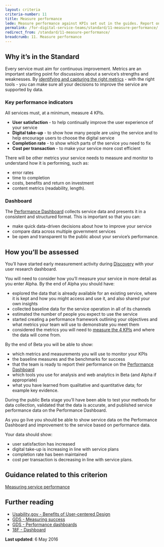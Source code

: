 ```yaml
---
layout: criteria
criteria-number: 11
title: Measure performance
lede: Measure performance against KPIs set out in the guides. Report on public dashboard.
permalink: /for-digital-service-teams/standard/11-measure-performance/
redirect_from: /standard/11-measure-performance/
breadcrumb: 11. Measure performance
---
```


## Why it’s in the Standard

Every service must aim for continuous improvement. Metrics are an important starting point for discussions about a service’s strengths and weaknesses. By [identifying and capturing the right metrics](/standard/measuring-performance/) - with the right tools - you can make sure all your decisions to improve the service are supported by data.

### Key performance indicators

All services must, at a minimum, measure 4 KPIs.

- **User satisfaction** - to help continually improve the user experience of your service
- **Digital take-up** - to show how many people are using the service and to help encourage users to choose the digital service 
- **Completion rate** - to show which parts of the service you need to fix
- **Cost per transaction** - to make your service more cost efficient

There will be other metrics your service needs to measure and monitor to understand how it is performing, such as:

- error rates
- time to completion
- costs, benefits and return on investment
- content metrics (readability, length).

### Dashboard

The [Performance Dashboard](/our-work/performance/) collects service data and presents it in a consistent and structured format. This is important so that you can:

- make quick data-driven decisions about how to improve your service
- compare data across multiple government services
- be open and transparent to the public about your service’s performance.

## How you’ll be assessed

You’ll have started early measurement activity during [Discovery](/standard/service-design-and-delivery-process/discovery/) with your user research dashboard. 

You will need to consider how you’ll measure your service in more detail as you enter Alpha. By the end of Alpha you should have:

- explored the data that is already available for an existing service, where it is kept and how you might access and use it, and also shared your own insights
- collected baseline data for the service operation in all of its channels
- estimated the number of people you expect to use the service
- started creating a performance framework outlining your objectives and what metrics your team will use to demonstrate you meet them  
- considered the metrics you will need to [measure the 4 KPIs](/standard/measuring-performance/) and where the data will come from.

By the end of Beta you will be able to show:

- which metrics and measurements you will use to monitor your KPIs
- the baseline measures and the benchmarks for success
- that the team is ready to report their performance on the [Performance Dashboard](/our-work/performance/)
- which tools you use for analysis and web analytics in Beta (and Alpha if appropriate)
- what you have learned from qualitative and quantitative data; for example key evidence.

During the public Beta stage you’ll have been able to test your methods for data collection, validated that the data is accurate, and published service performance data on the Performance Dashboard.

As you go live you should be able to show service data on the Performance Dashboard and improvement to the service based on performance data.

Your data should show:

- user satisfaction has increased
- digital take-up is increasing in line with service plans
- completion rate has been maintained
- cost per transaction is decreasing in line with service plans.

## Guidance related to this criterion
[Measuring service performance](/standard/measuring-performance/)

## Further reading  
- [Usability.gov - Benefits of User-centered Design](http://www.usability.gov/what-and-why/benefits-of-ucd.html) 
- [GDS - Measuring success](https://www.gov.uk/service-manual/measuring-success)
- [GDS - Performance dashboards](https://www.gov.uk/performance)
- [18F - Dashboard](https://analytics.usa.gov/)

**Last updated**: 6 May 2016
